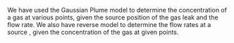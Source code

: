 We have used the Gaussian Plume model to determine the concentration of a gas at various points, given the source position of the gas leak and the flow rate.
We also have reverse model to determine the flow rates at a source , given the concentration of the gas at given points.

